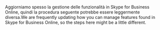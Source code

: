 <span data-ttu-id="16022-101">Aggiorniamo spesso la gestione delle funzionalità in Skype for Business Online, quindi la procedura seguente potrebbe essere leggermente diversa.</span><span class="sxs-lookup"><span data-stu-id="16022-101">We are frequently updating how you can manage features found in Skype for Business Online, so the steps here might be a little different.</span></span>